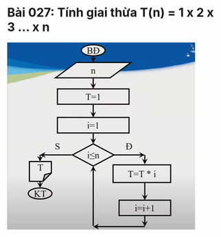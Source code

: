# Bài 027: Tính giai thừa T(n) = 1 x 2 x 3 ... x n
![Hình ảnh lưu đồ Bài 035](Bai035.png "Hình ảnh lưu đồ Bài 035")
